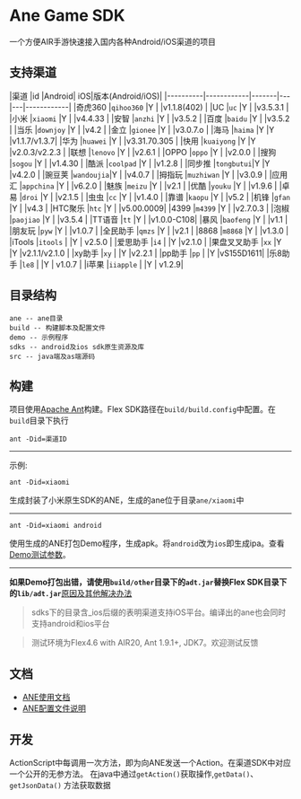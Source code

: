 # Ane Game SDK

一个方便AIR手游快速接入国内各种Android/iOS渠道的项目

## 支持渠道

|渠道				|id					|Android| iOS|版本(Android/iOS)|
|----------|------------|-------|---|---|------------|
|奇虎360		|`qihoo360`   |Y			|		|v1.1.8(402) |
|UC					|`uc`				|Y			|		|v3.5.3.1 |
|小米				|`xiaomi`		|Y			|		|v4.4.33 |
|安智				|`anzhi`		|Y			|		|v3.5.2 |
|百度				|`baidu`		|Y			|		|v3.5.2 |
|当乐				|`downjoy`	|Y			|		|v4.2 |
|金立				|`gionee`		|Y			|		|v3.0.7.o |
|海马				|`haima`		|Y			|Y	|v1.1.7/v1.3.7|
|华为				|`huawei`		|Y			|		|v3.31.70.305 |
|快用				|`kuaiyong`	|Y			|Y	|v2.0.3/v2.2.3 |
|联想				|`lenovo`		|Y			|		|v2.6.1 |
|OPPO				|`oppo`			|Y			|		|v2.0.0 |
|搜狗				|`sogou`		|Y			|		|v1.4.30 |
|酷派       |`coolpad`  |Y      |   |v1.2.8  |
|同步推			|`tongbutui`|Y			|Y	|v4.2.0  |
|豌豆荚			|`wandoujia`|Y			|		|v4.0.7		|
|拇指玩			|`muzhiwan`	|Y			|		|v3.0.9		|
|应用汇			|`appchina`	|Y			|		|v6.2.0		|
|魅族				|`meizu`		|Y			|		|v2.1			|
|优酷				|`youku`		|Y			|		|v1.9.6		|
|卓易				|`droi`			|Y			|		|v2.1.5		|
|虫虫				|`cc`				|Y			|		|v1.4.0 |
|靠谱				|`kaopu`		|Y			|		|v5.2  |
|机锋       |`gfan`     |Y     |    |v4.3   |
|HTC聚乐    |`htc`      |Y    |     |v5.00.0009|
|4399      |`m4399`    |Y     |    |v2.7.0.3 |
|泡椒       |`paojiao`  |Y     |    |v3.5.4  |
|TT语音     |`tt`				|Y		|			|v1.0.0-C108|
|暴风       |`baofeng`   |Y   |    |v1.1    |
|朋友玩     |`pyw`       |Y    |    |v1.0.7 |
|全民助手   |`qmzs`     |Y     |    |v2.1   |
|8868      |`m8868`    |Y     |    |v1.3.0  |
|iTools			|`itools`		|			|Y	|	v2.5.0	|
|爱思助手			|`i4`				|			|Y	|v2.1.0		|
|果盘叉叉助手	|`xx`				|Y			|Y	 |v2.1.1/v2.1.0	|
|xy助手			|`xy`				|			|Y	  |v2.2.1		|
|pp助手			|`pp`				|			|Y	 |vS155D1611|
|乐8助手			|`le8`			|			|Y	| v1.0.7 |
|i苹果			|`iiapple`	|			|Y		| v1.2.9|



## 目录结构

	ane -- ane目录
	build -- 构建脚本及配置文件
	demo -- 示例程序
	sdks -- android及ios sdk原生资源及库
	src -- java端及as端源码


## 构建
项目使用[Apache Ant](http://ant.apache.org)构建。Flex SDK路径在`build/build.config`中配置。在`build`目录下执行

	ant -Did=渠道ID

---
示例:

	ant -Did=xiaomi

生成封装了小米原生SDK的ANE，生成的ane位于目录`ane/xiaomi`中

---
	ant -Did=xiaomi android

使用生成的ANE打包Demo程序，生成apk。将`android`改为`ios`即生成ipa。查看[Demo测试参数](https://github.com/l1fan/GameAne/wiki/Demo%E5%8F%82%E6%95%B0)。  

---
**如果Demo打包出错，请使用`build/other`目录下的`adt.jar`替换Flex SDK目录下的`lib/adt.jar`**[原因及其他解决办法](./build/other/)

>sdks下的目录含_ios后缀的表明渠道支持iOS平台。编译出的ane也会同时支持android和ios平台

> 测试环境为Flex4.6 with AIR20, Ant 1.9.1+, JDK7。欢迎测试反馈


## 文档

- [ANE使用文档](https://github.com/l1fan/GameAne/wiki/%E4%BD%BF%E7%94%A8ANE)
- [ANE配置文件说明](https://github.com/l1fan/GameAne/wiki/%E9%85%8D%E7%BD%AE%E6%B8%A0%E9%81%93)


## 开发
ActionScript中每调用一次方法，即为向ANE发送一个Action。在渠道SDK中对应一个公开的无参方法。
在java中通过`getAction()`获取操作,`getData()`、`getJsonData()` 方法获取数据

